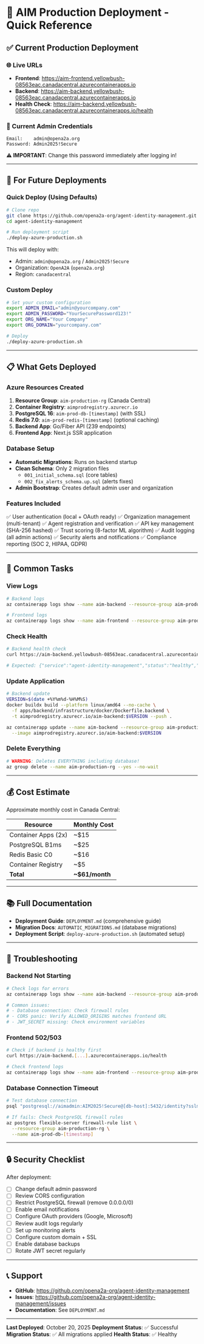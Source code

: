 # 🎉 AIM Production Deployment - Quick Reference

## ✅ Current Production Deployment

### 🌐 Live URLs
- **Frontend**: https://aim-frontend.yellowbush-08563eac.canadacentral.azurecontainerapps.io
- **Backend**: https://aim-backend.yellowbush-08563eac.canadacentral.azurecontainerapps.io
- **Health Check**: https://aim-backend.yellowbush-08563eac.canadacentral.azurecontainerapps.io/health

### 🔐 Current Admin Credentials
```
Email:    admin@opena2a.org
Password: Admin2025!Secure
```

**⚠️ IMPORTANT**: Change this password immediately after logging in!

---

## 🚀 For Future Deployments

### Quick Deploy (Using Defaults)
```bash
# Clone repo
git clone https://github.com/opena2a-org/agent-identity-management.git
cd agent-identity-management

# Run deployment script
./deploy-azure-production.sh
```

This will deploy with:
- Admin: `admin@opena2a.org` / `Admin2025!Secure`
- Organization: `OpenA2A` (`opena2a.org`)
- Region: `canadacentral`

### Custom Deploy
```bash
# Set your custom configuration
export ADMIN_EMAIL="admin@yourcompany.com"
export ADMIN_PASSWORD="YourSecurePassword123!"
export ORG_NAME="Your Company"
export ORG_DOMAIN="yourcompany.com"

# Deploy
./deploy-azure-production.sh
```

---

## 📋 What Gets Deployed

### Azure Resources Created
1. **Resource Group**: `aim-production-rg` (Canada Central)
2. **Container Registry**: `aimprodregistry.azurecr.io`
3. **PostgreSQL 16**: `aim-prod-db-[timestamp]` (with SSL)
4. **Redis 7.0**: `aim-prod-redis-[timestamp]` (optional caching)
5. **Backend App**: Go/Fiber API (239 endpoints)
6. **Frontend App**: Next.js SSR application

### Database Setup
- **Automatic Migrations**: Runs on backend startup
- **Clean Schema**: Only 2 migration files
  - `001_initial_schema.sql` (core tables)
  - `002_fix_alerts_schema.up.sql` (alerts fixes)
- **Admin Bootstrap**: Creates default admin user and organization

### Features Included
✅ User authentication (local + OAuth ready)
✅ Organization management (multi-tenant)
✅ Agent registration and verification
✅ API key management (SHA-256 hashed)
✅ Trust scoring (8-factor ML algorithm)
✅ Audit logging (all admin actions)
✅ Security alerts and notifications
✅ Compliance reporting (SOC 2, HIPAA, GDPR)

---

## 🔧 Common Tasks

### View Logs
```bash
# Backend logs
az containerapp logs show --name aim-backend --resource-group aim-production-rg --follow

# Frontend logs
az containerapp logs show --name aim-frontend --resource-group aim-production-rg --follow
```

### Check Health
```bash
# Backend health check
curl https://aim-backend.yellowbush-08563eac.canadacentral.azurecontainerapps.io/health

# Expected: {"service":"agent-identity-management","status":"healthy","time":"..."}
```

### Update Application
```bash
# Backend update
VERSION=$(date +%Y%m%d-%H%M%S)
docker buildx build --platform linux/amd64 --no-cache \
  -f apps/backend/infrastructure/docker/Dockerfile.backend \
  -t aimprodregistry.azurecr.io/aim-backend:$VERSION --push .

az containerapp update --name aim-backend --resource-group aim-production-rg \
  --image aimprodregistry.azurecr.io/aim-backend:$VERSION
```

### Delete Everything
```bash
# WARNING: Deletes EVERYTHING including database!
az group delete --name aim-production-rg --yes --no-wait
```

---

## 💰 Cost Estimate

Approximate monthly cost in Canada Central:

| Resource | Monthly Cost |
|----------|-------------|
| Container Apps (2x) | ~$15 |
| PostgreSQL B1ms | ~$25 |
| Redis Basic C0 | ~$16 |
| Container Registry | ~$5 |
| **Total** | **~$61/month** |

---

## 📚 Full Documentation

- **Deployment Guide**: `DEPLOYMENT.md` (comprehensive guide)
- **Migration Docs**: `AUTOMATIC_MIGRATIONS.md` (database migrations)
- **Deployment Script**: `deploy-azure-production.sh` (automated setup)

---

## 🐛 Troubleshooting

### Backend Not Starting
```bash
# Check logs for errors
az containerapp logs show --name aim-backend --resource-group aim-production-rg --tail 100

# Common issues:
# - Database connection: Check firewall rules
# - CORS panic: Verify ALLOWED_ORIGINS matches frontend URL
# - JWT_SECRET missing: Check environment variables
```

### Frontend 502/503
```bash
# Check if backend is healthy first
curl https://aim-backend.[...].azurecontainerapps.io/health

# Check frontend logs
az containerapp logs show --name aim-frontend --resource-group aim-production-rg --tail 100
```

### Database Connection Timeout
```bash
# Test database connection
psql "postgresql://aimadmin:AIM2025!Secure@[db-host]:5432/identity?sslmode=require"

# If fails: Check PostgreSQL firewall rules
az postgres flexible-server firewall-rule list \
  --resource-group aim-production-rg \
  --name aim-prod-db-[timestamp]
```

---

## 🔒 Security Checklist

After deployment:
- [ ] Change default admin password
- [ ] Review CORS configuration
- [ ] Restrict PostgreSQL firewall (remove 0.0.0.0/0)
- [ ] Enable email notifications
- [ ] Configure OAuth providers (Google, Microsoft)
- [ ] Review audit logs regularly
- [ ] Set up monitoring alerts
- [ ] Configure custom domain + SSL
- [ ] Enable database backups
- [ ] Rotate JWT secret regularly

---

## 📞 Support

- **GitHub**: https://github.com/opena2a-org/agent-identity-management
- **Issues**: https://github.com/opena2a-org/agent-identity-management/issues
- **Documentation**: See `DEPLOYMENT.md`

---

**Last Deployed**: October 20, 2025
**Deployment Status**: ✅ Successful
**Migration Status**: ✅ All migrations applied
**Health Status**: ✅ Healthy
